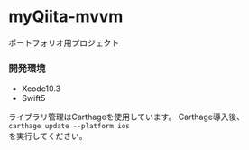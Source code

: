 # myQiita-mvvm
ポートフォリオ用プロジェクト


### 開発環境
 - Xcode10.3
 - Swift5


ライブラリ管理はCarthageを使用しています。
Carthage導入後、<br>
`carthage update --platform ios`<br>
を実行してください。
